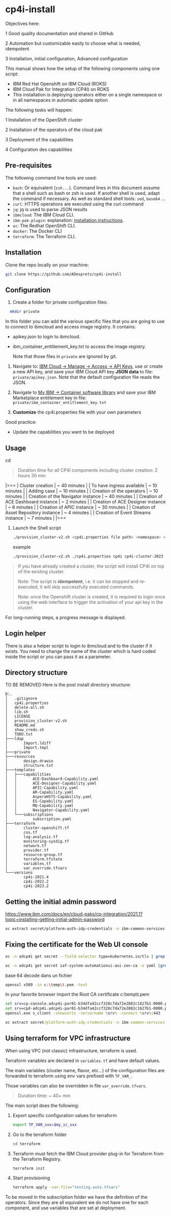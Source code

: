 # cp4i-install

Objectives here:

1 Good quality documentation and shared in GitHub

2 Automation but customizable easily to choose what is needed, idempotent

3 Installation, initial configuration, Advanced configuration

This manual shows how the setup of the following components using one script:

* IBM Red Hat Openshift on IBM Cloud (ROKS)
* IBM Cloud Pak for Integration (CP4I) on ROKS
* This installation is deploying operators either on a single namespace or in all namespaces in automatic update option

The following tasks will happen:

1 Installation of the OpenShift cluster

2 Installation of the operators of the cloud pak

3 Deployment of the capabilities

4 Configuration des capabilities

## Pre-requisites

The following command line tools are used:

* `bash`: Or equivalent (`zsh...`). Command lines in this document assume that a shell such as bash or zsh is used. If another shell is used, adapt the command if necessary. As well as standard shell tools: `sed`, `base64` ...
* `curl`: HTTPS operations are executed using the curl command
* `jq`: jq is used to parse JSON results
* `ibmcloud`: The IBM Cloud CLI.
* `ibm-pak-plugin`: explanation: [installation instructions](https://github.com/IBM/ibm-pak#download-and-verify-software).
* `oc`: The Redhat OpenShift CLI.
* `docker`: The Docker CLI
* `terraform`: The Terraform CLI.

## Installation

Clone the repo locally on your machine:

```bash
git clone https://github.com/ADesprets/cp4i-install
```

## Configuration

1. Create a folder for private configuration files:

```bash
  mkdir private
```

In this folder you can add the various specific files that you are going to use to connect to ibmcloud and access image registry.
It contains:

* apikey.json to login to ibmcloud.
* ibm_container_entitlement_key.txt to access the image registry.

  Note that those files in `private` are ignored by git.

1. Navigate to: [IBM Cloud &rarr; Manage &rarr; Access &rarr; API Keys](https://cloud.ibm.com/iam/apikeys), use or create a new API key, and save your IBM Cloud API key **JSON data** to file: `private/apikey.json`. Note that the default configuration file reads the JSON.

1. Navigate to [My IBM &rarr; Container software library](https://myibm.ibm.com/products-services/containerlibrary) and save your IBM Marketplace entitlement key in file: `private/ibm_container_entitlement_key.txt`

1. **Customize** the cp4i.properties file with your own parameters

Good practice:
* Update the capabilities you want to be deployed

## Usage

cd <directory where provision_cluster-v2.sh exists>

> Duration time for all CP4I components including cluster creation: 2 hours 30 min

|===
| Cluster creation | ~ 40 minutes |
| To have ingress available | ~ 10 minutes |
| Adding case | ~ 10 minutes |
| Creation of the operators | ~ 10 minutes |
| Creation of the Navigator instance | ~ 40 minutes |
| Creation of ACE Dashboard instance | ~ 2 minutes |
| Creation of ACE Designer instance | ~ 6 minutes |
| Creation of APIC instance | ~ 30 minutes |
| Creation of Asset Repository instance | ~ 4 minutes |
| Creation of Event Streams instance | ~ 7 minutes |
|===

1. Launch the Shell script

    ```bash
    ./provision_cluster-v2.sh <cp4i.properties file path> <namespace> <cluster_name>
    ```

    example

    ```bash
    ./provision_cluster-v2.sh ./cp4i.properties cp4i cp4i-cluster-2023
    ```

> If you have already created a cluster, the script will install CP4I on top of the existing cluster.
>
> Note: The script is **idempotent**, i.e. it can be stopped and re-executed, it will skip successfully executed commands.
>
> Note: once the Openshift cluster is created, it is required to login once using the web interface to trigger the activation of your api key in the cluster.

For long-running steps, a progress message is displayed.

## Login helper

There is also a helper script to login to ibmcloud and to the cluster if it exists.
You need to change the name of the cluster which is hard coded inside the script or you can pass it as a parameter.

## Directory structure

TO BE REMOVED
Here is the post install directory structure:

```text
D:.
│   .gitignore
│   cp4i.properties
│   delete-all.sh
│   lib.sh
│   LICENSE
│   provision_cluster-v2.sh
│   README.md
│   show_creds.sh
│   TODO.txt
├───ldap
│       Import.ldiff
│       Import.tmpl
├───private
├───resources
│       design.drawio
│       structure.txt
├───templates
│   ├───capabilities
│   │       ACE-Dashboard-Capability.yaml
│   │       ACE-Designer-Capability.yaml
│   │       APIC-Capability.yaml
│   │       AR-Capability.yaml
│   │       AsperaHSTS-Capability.yaml
│   │       ES-Capability.yaml
│   │       MQ-Capability.yaml
│   │       Navigator-Capability.yaml
│   └───subscriptions
│           subscription.yaml
├───terraform
│       cluster-openshift.tf
│       cos.tf
│       log-analysis.tf
│       monitoring-sysdig.tf
│       network.tf
│       provider.tf
│       resource-group.tf
│       terraform.tfstate
│       variables.tf
│       var_override.tfvars
└───versions
        cp4i-2021.4
        cp4i-2022.2
        cp4i-2023.2
```

## Getting the initial admin password

<https://www.ibm.com/docs/en/cloud-paks/cp-integration/2021.1?topic=installing-getting-initial-admin-password>

```bash
oc extract secret/platform-auth-idp-credentials -n ibm-common-services --to=-
```

## Fixing the certificate for the Web UI console

```bash
oc -n adcp4i get secret --field-selector type=kubernetes.io/tls | grep zen
```

```bash
oc -n adcp4i get secret iaf-system-automationui-aui-zen-ca -o yaml |grep ca.crt
```

base 64 decode dans un fichier

```bash
openssl x509 -in c:\temp\t.pem -text
```

In your favorite browser import the Root CA certificate c:\temp\t.pem

```cmd
set srv=cp-console.adcp4i-par01-b34dfa42ccf328c7da72e2882c1627b1-0000.par01.containers.appdomain.cloud
set srv=cpd-adcp4i.adcp4i-par01-b34dfa42ccf328c7da72e2882c1627b1-0000.par01.containers.appdomain.cloud
openssl.exe s_client -showcerts -servername %srv% -connect %srv%:443
```

```cmd
oc extract secret/platform-auth-idp-credentials -n ibm-common-services --to=-
```

## Using terraform for VPC infrastructure

When using VPC (not classic) infrastructure, terraform is used.

Terraform variables are declared in `variables.tf` and have default values.

The main variables (cluster name, flavor, etc...) of the configuration files are forwarded to terraform using env vars prefixed with `TF_VAR_`.

Those variables can also be overridden in file `var_override.tfvars`.

> Duration time: ~ 40+ min

The main script does the following:

1. Export specific configuration values for terraform

    ```bash
    export TF_VAR_xxx=$my_ic_xxx
    ```

1. Go to the terraform folder

    ```bash
    cd terraform
    ```

1. Terraform must fetch the IBM Cloud provider plug-in for Terraform from the Terraform Registry.

    ```bash
    terraform init
    ```

1. Start provisioning

    ```bash
    terraform apply -var-file="testing.auto.tfvars"
    ```

To be moved
In the subscription folder we have the definition of the operators. Since they are all equivalent we do not have one for each component, and use variables that are set at deployment.